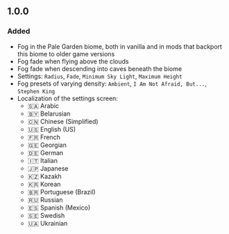 ## 1.0.0

### Added

- Fog in the Pale Garden biome, both in vanilla and in mods that backport this biome to older game versions
- Fog fade when flying above the clouds
- Fog fade when descending into caves beneath the biome
- Settings: `Radius`, `Fade`, `Minimum Sky Light`, `Maximum Height`
- Fog presets of varying density: `Ambient`, `I Am Not Afraid, But...`, `Stephen King`
- Localization of the settings screen:
    - 🇸🇦 Arabic
    - 🇧🇾 Belarusian
    - 🇨🇳 Chinese (Simplified)
    - 🇺🇸 English (US)
    - 🇫🇷 French
    - 🇬🇪 Georgian
    - 🇩🇪 German
    - 🇮🇹 Italian
    - 🇯🇵 Japanese
    - 🇰🇿 Kazakh
    - 🇰🇷 Korean
    - 🇧🇷 Portuguese (Brazil)
    - 🇷🇺 Russian
    - 🇪🇸 Spanish (Mexico)
    - 🇸🇪 Swedish
    - 🇺🇦 Ukrainian
